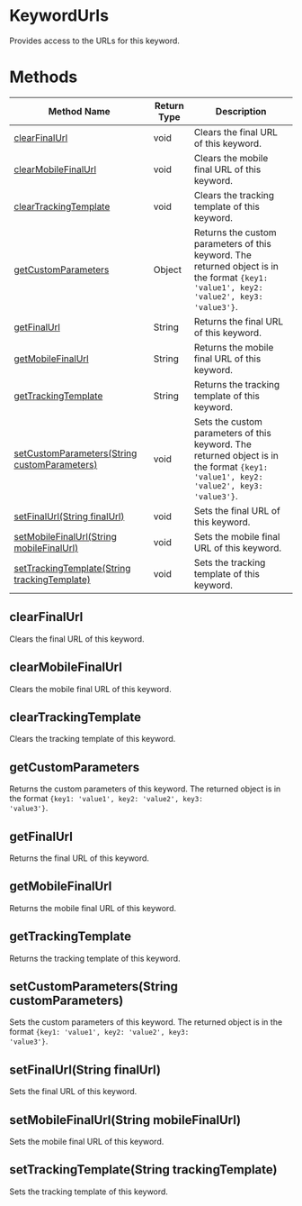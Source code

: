 # KeywordUrls
Provides access to the URLs for this keyword.

# Methods
|Method Name|Return Type|Description|
|-|-|-
[clearFinalUrl](#clearfinalurl)|void|Clears the final URL of this keyword.<br />
[clearMobileFinalUrl](#clearmobilefinalurl)|void|Clears the mobile final URL of this keyword. <br />
[clearTrackingTemplate](#cleartrackingtemplate)|void|Clears the tracking template of this keyword.<br />
[getCustomParameters](#getcustomparameters)|Object|Returns the custom parameters of this keyword. The returned object is in the format <code>{key1: 'value1', key2: 'value2', key3: 'value3'}</code>.<br />
[getFinalUrl](#getfinalurl)|String|Returns the final URL of this keyword.<br />
[getMobileFinalUrl](#getmobilefinalurl)|String|Returns the mobile final URL of this keyword. <br />
[getTrackingTemplate](#gettrackingtemplate)|String|Returns the tracking template of this keyword.<br />
[setCustomParameters(String customParameters)](#setcustomparameters~string-customparameters~)|void|Sets the custom parameters of this keyword. The returned object is in the format <code>{key1: 'value1', key2: 'value2', key3: 'value3'}</code>.<br />
[setFinalUrl(String finalUrl)](#setfinalurl~string-finalurl~)|void|Sets the final URL of this keyword.<br />
[setMobileFinalUrl(String mobileFinalUrl)](#setmobilefinalurl~string-mobilefinalurl~)|void|Sets the mobile final URL of this keyword. <br />
[setTrackingTemplate(String trackingTemplate)](#settrackingtemplate~string-trackingtemplate~)|void|Sets the tracking template of this keyword.<br />

## <a name="clearfinalurl"></a>clearFinalUrl
Clears the final URL of this keyword.


## <a name="clearmobilefinalurl"></a>clearMobileFinalUrl
Clears the mobile final URL of this keyword. 


## <a name="cleartrackingtemplate"></a>clearTrackingTemplate
Clears the tracking template of this keyword.


## <a name="getcustomparameters"></a>getCustomParameters
Returns the custom parameters of this keyword. The returned object is in the format <code>{key1: 'value1', key2: 'value2', key3: 'value3'}</code>.


## <a name="getfinalurl"></a>getFinalUrl
Returns the final URL of this keyword.


## <a name="getmobilefinalurl"></a>getMobileFinalUrl
Returns the mobile final URL of this keyword. 


## <a name="gettrackingtemplate"></a>getTrackingTemplate
Returns the tracking template of this keyword.


## <a name="setcustomparameters~string-customparameters~"></a>setCustomParameters(String customParameters)
Sets the custom parameters of this keyword. The returned object is in the format <code>{key1: 'value1', key2: 'value2', key3: 'value3'}</code>.


## <a name="setfinalurl~string-finalurl~"></a>setFinalUrl(String finalUrl)
Sets the final URL of this keyword.


## <a name="setmobilefinalurl~string-mobilefinalurl~"></a>setMobileFinalUrl(String mobileFinalUrl)
Sets the mobile final URL of this keyword. 


## <a name="settrackingtemplate~string-trackingtemplate~"></a>setTrackingTemplate(String trackingTemplate)
Sets the tracking template of this keyword.


